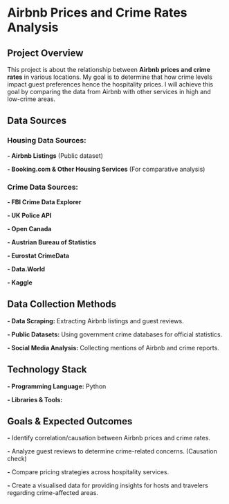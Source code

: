 # Airbnb Prices and Crime Rates Analysis
## Project Overview
This project is about the relationship between **Airbnb prices and crime rates** in various locations. My goal is to determine that how crime levels impact guest preferences hence the hospitality prices. I will achieve this goal by comparing the data from Airbnb with other services in high and low-crime areas.
## Data Sources
### Housing Data Sources:
**- Airbnb Listings** (Public dataset)

**- Booking.com & Other Housing Services** (For comparative analysis)

### Crime Data Sources:
**- FBI Crime Data Explorer**

**- UK Police API**

**- Open Canada**

**- Austrian Bureau of Statistics**

**- Eurostat CrimeData**

**- Data.World**

**- Kaggle**

## Data Collection Methods
**- Data Scraping:** Extracting Airbnb listings and guest reviews.

**- Public Datasets:** Using government crime databases for official statistics.

**- Social Media Analysis:** Collecting mentions of Airbnb and crime reports.


## Technology Stack
**- Programming Language:** Python 

**- Libraries & Tools:**

## Goals & Expected Outcomes
**-**  Identify correlation/causation between Airbnb prices and crime rates.

**-** Analyze guest reviews to determine crime-related concerns. (Causation check)

**-** Compare pricing strategies across hospitality services.

**-** Create a visualised data for providing insights for hosts and travelers regarding crime-affected areas.
